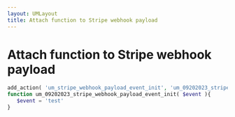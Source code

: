 ```yaml
---
layout: UMLayout
title: Attach function to Stripe webhook payload
---
```

# Attach function to Stripe webhook payload
``` php
add_action( 'um_stripe_webhook_payload_event_init', 'um_09202023_stripe_webhook_payload_event_init ', 10, 1 )
function um_09202023_stripe_webhook_payload_event_init( $event ){
   $event = 'test'
}
```